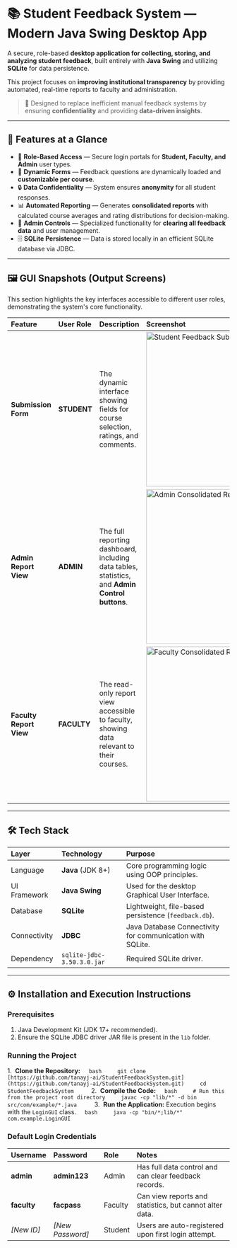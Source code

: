 # 📚 Student Feedback System — Modern Java Swing Desktop App

A secure, role-based **desktop application for collecting, storing, and analyzing student feedback**, built entirely with **Java Swing** and utilizing **SQLite** for data persistence.

This project focuses on **improving institutional transparency** by providing automated, real-time reports to faculty and administration.

> 🎯 Designed to replace inefficient manual feedback systems by ensuring **confidentiality** and providing **data-driven insights**.

***

## 🚀 Features at a Glance

* 👤 **Role-Based Access** — Secure login portals for **Student, Faculty, and Admin** user types.
* 📝 **Dynamic Forms** — Feedback questions are dynamically loaded and **customizable per course**.
* 🔒 **Data Confidentiality** — System ensures **anonymity** for all student responses.
* 📊 **Automated Reporting** — Generates **consolidated reports** with calculated course averages and rating distributions for decision-making.
* 🔧 **Admin Controls** — Specialized functionality for **clearing all feedback data** and user management.
* 🗄 **SQLite Persistence** — Data is stored locally in an efficient SQLite database via JDBC.

---

## 🖼 GUI Snapshots (Output Screens)

This section highlights the key interfaces accessible to different user roles, demonstrating the system's core functionality.

| Feature | User Role | Description | Screenshot |
| :--- | :--- | :--- | :--- |
| **Submission Form** | **STUDENT** | The dynamic interface showing fields for course selection, ratings, and comments. | <img width="350" alt="Student Feedback Submission Form" src="https://github.com/user-attachments/assets/054feb48-22a5-49c5-a53b-dd8e7d031cd3" /> |
| **Admin Report View** | **ADMIN** | The full reporting dashboard, including data tables, statistics, and **Admin Control buttons**. | <img width="350" alt="Admin Consolidated Report View" src="https://github.com/user-attachments/assets/ff37f40c-827a-403c-a2be-bac21aa01aa0" /> |
| **Faculty Report View** | **FACULTY** | The read-only report view accessible to faculty, showing data relevant to their courses. | <img width="350" alt="Faculty Consolidated Report View" src="https://github.com/user-attachments/assets/535d6aa4-dc2f-4d1e-a13e-e3f0eebc5609" /> |

---

## 🛠 Tech Stack

| Layer | Technology | Purpose |
| :--- | :--- | :--- |
| Language | **Java** (JDK 8+) | Core programming logic using OOP principles. |
| UI Framework | **Java Swing** | Used for the desktop Graphical User Interface. |
| Database | **SQLite** | Lightweight, file-based persistence (`feedback.db`). |
| Connectivity | **JDBC** | Java Database Connectivity for communication with SQLite. |
| Dependency | `sqlite-jdbc-3.50.3.0.jar` | Required SQLite driver. |

---

## ⚙️ Installation and Execution Instructions

### Prerequisites
1.  Java Development Kit (JDK 17+ recommended).
2.  Ensure the SQLite JDBC driver JAR file is present in the `lib` folder.

### Running the Project
1.  **Clone the Repository:**
    ```bash
    git clone [https://github.com/tanayj-ai/StudentFeedbackSystem.git](https://github.com/tanayj-ai/StudentFeedbackSystem.git)
    cd StudentFeedbackSystem
    ```
2.  **Compile the Code:**
    ```bash
    # Run this from the project root directory
    javac -cp "lib/*" -d bin src/com/example/*.java
    ```
3.  **Run the Application:** Execution begins with the `LoginGUI` class.
    ```bash
    java -cp "bin/*;lib/*" com.example.LoginGUI
    ```

### Default Login Credentials

| Username | Password | Role | Notes |
| :--- | :--- | :--- | :--- |
| **admin** | **admin123** | Admin | Has full data control and can clear feedback records. |
| **faculty** | **facpass** | Faculty | Can view reports and statistics, but cannot alter data. |
| *[New ID]* | *[New Password]* | Student | Users are auto-registered upon first login attempt. |
